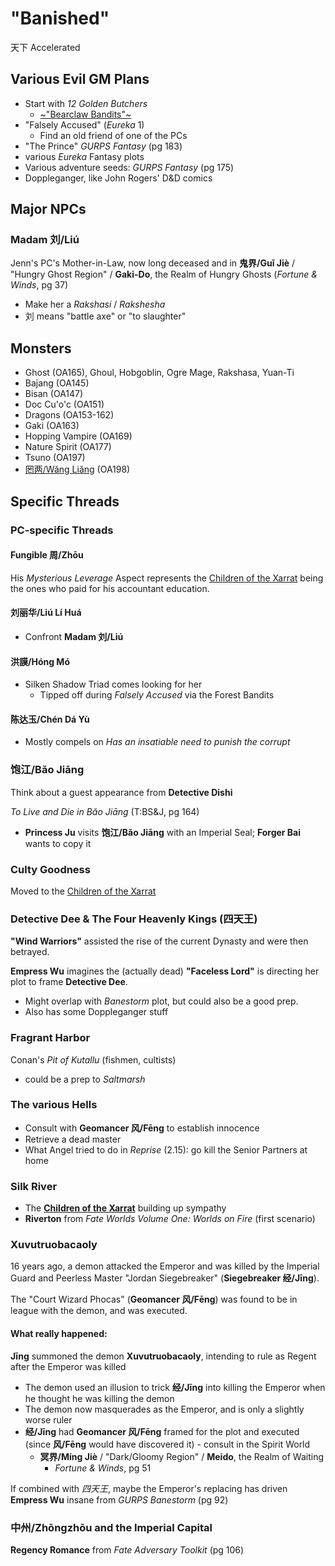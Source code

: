 # "Banished"
天下 Accelerated

## Various Evil GM Plans
- Start with _12 Golden Butchers_
  - [~"Bearclaw Bandits"~](http://www.vigilancepress.com/uncategorized/running-demo-games-of-tianxia-my-approach-part-1/)
- "Falsely Accused" (_Eureka_ 1)
  - Find an old friend of one of the PCs
- "The Prince" _GURPS Fantasy_ (pg 183)
- various _Eureka_ Fantasy plots
- Various adventure seeds: _GURPS Fantasy_ (pg 175)
- Doppleganger, like John Rogers' D&D comics

## Major NPCs

### Madam 刘/Liú
Jenn's PC's Mother-in-Law, now long deceased and in **鬼界/Guǐ Jiè** /
"Hungry Ghost Region" / **Gaki-Do**, the Realm of Hungry Ghosts
(_Fortune & Winds_, pg 37)
- Make her a _Rakshasi_ / _Rakshesha_
- 刘 means "battle axe" or "to slaughter"

## Monsters
- Ghost (OA165), Ghoul, Hobgoblin, Ogre Mage, Rakshasa, Yuan-Ti
- Bajang (OA145)
- Bisan (OA147)
- Doc Cu'o'c (OA151)
- Dragons (OA153-162)
- Gaki (OA163)
- Hopping Vampire (OA169)
- Nature Spirit (OA177)
- Tsuno (OA197)
- [罔两/Wǎng Liǎng](https://en.wikipedia.org/wiki/Wangliang) (OA198)

## Specific Threads

### PC-specific Threads

#### Fungible 周/Zhōu
His _Mysterious Leverage_ Aspect represents the
[Children of the Xarrat](../cthulhu_missionaries.md)
being the ones who paid for his accountant education.

#### 刘丽华/Liú Lí Huá
- Confront **Madam 刘/Liú**

#### 洪謨/Hóng Mó
- Silken Shadow Triad comes looking for her
  - Tipped off during _Falsely Accused_ via the Forest Bandits

#### 陈达玉/Chén Dá Yù
- Mostly compels on _Has an insatiable need to punish the corrupt_

### 饱江/Băo Jiāng
Think about a guest appearance from **Detective Dishi**

_To Live and Die in Băo Jiāng_ (T:BS&J, pg 164)
- **Princess Ju** visits **饱江/Băo Jiāng** with an Imperial Seal;
  **Forger Bai** wants to copy it

### Culty Goodness
Moved to the [Children of the Xarrat](../cthulhu_missionaries.md)

### Detective Dee & The Four Heavenly Kings (四天王)
**"Wind Warriors"** assisted the rise of the current Dynasty and were then betrayed.

**Empress Wu** imagines the (actually dead) **"Faceless Lord"** is directing her
plot to frame **Detective Dee**.
- Might overlap with _Banestorm_ plot, but could also be a good prep.
- Also has some Doppleganger stuff

### Fragrant Harbor
Conan's _Pit of Kutallu_ (fishmen, cultists)
- could be a prep to _Saltmarsh_

### The various Hells
- Consult with **Geomancer 风/Fēng** to establish innocence
- Retrieve a dead master
- What Angel tried to do in _Reprise_ (2.15): go kill the Senior Partners at home

### Silk River
- The [**Children of the Xarrat**](../cthulhu_missionaries.md) building up sympathy
- **Riverton** from _Fate Worlds Volume One: Worlds on Fire_ (first scenario)

### Xuvutruobacaoly
16 years ago, a demon attacked the Emperor and was killed by the Imperial
Guard and Peerless Master "Jordan Siegebreaker" (**Siegebreaker 经/Jīng**).

The "Court Wizard Phocas" (**Geomancer 风/Fēng**) was found to be in
league with the demon, and was executed.

#### What really happened:
**Jīng** summoned the demon **Xuvutruobacaoly**,
intending to rule as Regent after the Emperor was killed
- The demon used an illusion to trick **经/Jīng** into killing the Emperor
  when he thought he was killing the demon
- The demon now masquerades as the Emperor, and is only a slightly worse ruler
- **经/Jīng** had **Geomancer 风/Fēng** framed for the plot and executed
  (since **风/Fēng** would have discovered it) - consult in the Spirit World
  - **冥界/Míng Jiè** / "Dark/Gloomy Region" / **Meido**, the Realm of Waiting
    - _Fortune & Winds_, pg 51

If combined with _四天王_, maybe the Emperor's replacing has driven
**Empress Wu** insane from _GURPS Banestorm_ (pg 92)

### 中州/Zhōngzhōu and the Imperial Capital
**Regency Romance** from _Fate Adversary Toolkit_ (pg 106)

